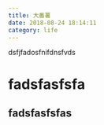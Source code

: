 ```yaml
---
title: 大番薯
date: 2018-08-24 18:14:11
category: life
---
```

dsfjfadosfnifdnsfvds
# fadsfasfsfa
## fadsfasfsfas
